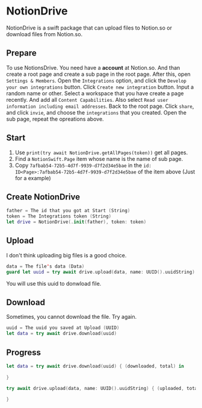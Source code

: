 # NotionDrive

NotionDrive is a swift package that can upload files to Notion.so or download files from Notion.so.

## Prepare

To use NotionsDrive. You need have a **account** at Notion.so. And than create a root page and create a sub page in the root page. After this, open `Settings & Members`. Open the `Integrations` option, and click the `Develop your own integrations` button. Click `Create new integration` button.
Input a random name or other. Select a workspace that you have create a page recently. And add all `Content Capabilities`. Also select `Read user information including email addresses`. Back to the root page. Click `share`, and click `invie`, and choose the `integrations` that you created.
Open the sub page, repeat the opreations above.

## Start

1. Use `print(try await NotionDrive.getAllPages(token))` get all pages.
2. Find a `NotionSwift.Page` item whose name is the name of sub page.
3. Copy `7afbab54-72b5-4d7f-9939-d7f2d34e5bae` in the `id: ID<Page>:7afbab54-72b5-4d7f-9939-d7f2d34e5bae` of the item above (Just for a example)

## Create NotionDrive

```swift
father = The id that you got at Start (String)
token = The Integrations token (String)
let drive = NotionDrive(.init(father), token: token)
```

## Upload

I don't think uploading big files is a good choice.

```swift
data = The file's data (Data)
guard let uuid = try await drive.upload(data, name: UUID().uuidString) else { return }
```

You will use this uuid to donwload file.

## Download

Sometimes, you cannot download the file. Try again.

```swift
uuid = The uuid you saved at Upload (UUID)
let data = try await drive.download(uuid)
```

## Progress

```swift
let data = try await drive.download(uuid) { (downloaded, total) in 
    
}

try await drive.upload(data, name: UUID().uuidString) { (uploaded, total) in 
    
}
```
